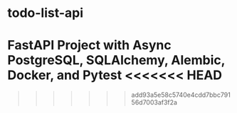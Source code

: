# todo-list-api

FastAPI Project with Async PostgreSQL, SQLAlchemy, Alembic, Docker, and Pytest
<<<<<<< HEAD
=======

>>>>>>> add93a5e58c5740e4cdd7bbc79156d7003af3f2a
